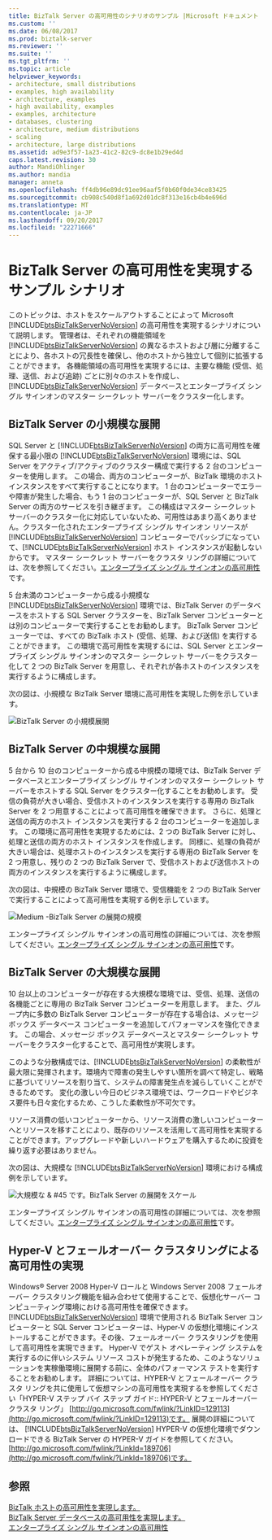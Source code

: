 ```yaml
---
title: BizTalk Server の高可用性のシナリオのサンプル |Microsoft ドキュメント
ms.custom: ''
ms.date: 06/08/2017
ms.prod: biztalk-server
ms.reviewer: ''
ms.suite: ''
ms.tgt_pltfrm: ''
ms.topic: article
helpviewer_keywords:
- architecture, small distributions
- examples, high availability
- architecture, examples
- high availability, examples
- examples, architecture
- databases, clustering
- architecture, medium distributions
- scaling
- architecture, large distributions
ms.assetid: ad9e3f57-1a23-41c2-82c9-dc8e1b29ed4d
caps.latest.revision: 30
author: MandiOhlinger
ms.author: mandia
manager: anneta
ms.openlocfilehash: ff4db96e89dc91ee96aaf5f0b60f0de34ce83425
ms.sourcegitcommit: cb908c540d8f1a692d01dc8f313e16cb4b4e696d
ms.translationtype: MT
ms.contentlocale: ja-JP
ms.lasthandoff: 09/20/2017
ms.locfileid: "22271666"
---
```

# <a name="sample-biztalk-server-high-availability-scenarios"></a>BizTalk Server の高可用性を実現するサンプル シナリオ
このトピックは、ホストをスケールアウトすることによって Microsoft [!INCLUDE[btsBizTalkServerNoVersion](../includes/btsbiztalkservernoversion-md.md)] の高可用性を実現するシナリオについて説明します。 管理者は、それぞれの機能領域を [!INCLUDE[btsBizTalkServerNoVersion](../includes/btsbiztalkservernoversion-md.md)] の異なるホストおよび層に分離することにより、各ホストの冗長性を確保し、他のホストから独立して個別に拡張することができます。 各機能領域の高可用性を実現するには、主要な機能 (受信、処理、送信、および追跡) ごとに別々のホストを作成し、[!INCLUDE[btsBizTalkServerNoVersion](../includes/btsbiztalkservernoversion-md.md)] データベースとエンタープライズ シングル サインオンのマスター シークレット サーバーをクラスター化します。  
  
## <a name="small-biztalk-server-deployments"></a>BizTalk Server の小規模な展開  
 SQL Server と [!INCLUDE[btsBizTalkServerNoVersion](../includes/btsbiztalkservernoversion-md.md)] の両方に高可用性を確保する最小限の [!INCLUDE[btsBizTalkServerNoVersion](../includes/btsbiztalkservernoversion-md.md)] 環境には、SQL Server をアクティブ/アクティブのクラスター構成で実行する 2 台のコンピューターを使用します。 この場合、両方のコンピューターが、BizTalk 環境のホスト インスタンスをすべて実行することになります。 1 台のコンピューターでエラーや障害が発生した場合、もう 1 台のコンピューターが、SQL Server と BizTalk Server の両方のサービスを引き継ぎます。 この構成はマスター シークレット サーバーのクラスター化に対応していないため、可用性はあまり高くありません。クラスター化されたエンタープライズ シングル サインオン リソースが [!INCLUDE[btsBizTalkServerNoVersion](../includes/btsbiztalkservernoversion-md.md)] コンピューターでパッシブになっていて、[!INCLUDE[btsBizTalkServerNoVersion](../includes/btsbiztalkservernoversion-md.md)] ホスト インスタンスが起動しないからです。 マスター シークレット サーバーをクラスタ リングの詳細については、次を参照してください。[エンタープライズ シングル サインオンの高可用性](../core/high-availability-for-enterprise-single-sign-on.md)です。  
  
 5 台未満のコンピューターから成る小規模な [!INCLUDE[btsBizTalkServerNoVersion](../includes/btsbiztalkservernoversion-md.md)] 環境では、BizTalk Server のデータベースをホストする SQL Server クラスターを、BizTalk Server コンピューターとは別のコンピューターで実行することをお勧めします。 BizTalk Server コンピューターでは、すべての BizTalk ホスト (受信、処理、および送信) を実行することができます。 この環境で高可用性を実現するには、SQL Server とエンタープライズ シングル サインオンのマスター シークレット サーバーをクラスター化して 2 つの BizTalk Server を用意し、それぞれが各ホストのインスタンスを実行するように構成します。  
  
 次の図は、小規模な BizTalk Server 環境に高可用性を実現した例を示しています。  
  
 ![BizTalk Server の小規模展開](../core/media/tdi-highava-smalldepl.gif "TDI_HighAva_SmallDepl")  
  
## <a name="medium-sized-biztalk-server-deployments"></a>BizTalk Server の中規模な展開  
 5 台から 10 台のコンピューターから成る中規模の環境では、BizTalk Server データベースとエンタープライズ シングル サインオンのマスター シークレット サーバーをホストする SQL Server をクラスター化することをお勧めします。 受信の負荷が大きい場合、受信ホストのインスタンスを実行する専用の BizTalk Server を 2 つ用意することによって高可用性を確保できます。 さらに、処理と送信の両方のホスト インスタンスを実行する 2 台のコンピューターを追加します。 この環境に高可用性を実現するためには、2 つの BizTalk Server に対し、処理と送信の両方のホスト インスタンスを作成します。 同様に、処理の負荷が大きい場合は、処理ホストのインスタンスを実行する専用の BizTalk Server を 2 つ用意し、残りの 2 つの BizTalk Server で、受信ホストおよび送信ホストの両方のインスタンスを実行するように構成します。  
  
 次の図は、中規模の BizTalk Server 環境で、受信機能を 2 つの BizTalk Server で実行することによって高可用性を実現する例を示しています。  
  
 ![Medium &#45;BizTalk Server の展開の規模](../core/media/tdi-highava-meddepl.gif "TDI_HighAva_MedDepl")  
  
 エンタープライズ シングル サインオンの高可用性の詳細については、次を参照してください。[エンタープライズ シングル サインオンの高可用性](../core/high-availability-for-enterprise-single-sign-on.md)です。  
  
## <a name="large-scale-biztalk-server-deployments"></a>BizTalk Server の大規模な展開  
 10 台以上のコンピューターが存在する大規模な環境では、受信、処理、送信の各機能ごとに専用の BizTalk Server コンピューターを用意します。 また、グループ内に多数の BizTalk Server コンピューターが存在する場合は、メッセージ ボックス データベース コンピューターを追加してパフォーマンスを強化できます。 この場合、メッセージ ボックス データベースとマスター シークレット サーバーをクラスター化することで、高可用性が実現します。  
  
 このような分散構成では、[!INCLUDE[btsBizTalkServerNoVersion](../includes/btsbiztalkservernoversion-md.md)] の柔軟性が最大限に発揮されます。環境内で障害の発生しやすい箇所を調べて特定し、戦略に基づいてリソースを割り当て、システムの障害発生点を減らしていくことができるためです。 変化の激しい今日のビジネス環境では、ワークロードやビジネス要件も日々変化するため、こうした柔軟性が不可欠です。  
  
 リソース消費の低いコンピューターから、リソース消費の激しいコンピューターへとリソースを移すことにより、既存のリソースを活用して高可用性を実現することができます。アップグレードや新しいハードウェアを購入するために投資を繰り返す必要はありません。  
  
 次の図は、大規模な [!INCLUDE[btsBizTalkServerNoVersion](../includes/btsbiztalkservernoversion-md.md)] 環境における構成例を示しています。  
  
 ![大規模な & #45 です。BizTalk Server の展開をスケール](../core/media/tdi-highava-largedepl.gif "TDI_HighAva_LargeDepl")  
  
 エンタープライズ シングル サインオンの高可用性の詳細については、次を参照してください。[エンタープライズ シングル サインオンの高可用性](../core/high-availability-for-enterprise-single-sign-on.md)です。  
  
## <a name="providing-high-availability-using-hyper-v-and-failover-clustering"></a>Hyper-V とフェールオーバー クラスタリングによる高可用性の実現  
 Windows® Server 2008 Hyper-V ロールと Windows Server 2008 フェールオーバー クラスタリング機能を組み合わせて使用することで、仮想化サーバー コンピューティング環境における高可用性を確保できます。 [!INCLUDE[btsBizTalkServerNoVersion](../includes/btsbiztalkservernoversion-md.md)] 環境で使用される BizTalk Server コンピューターと SQL Server コンピューターは、Hyper-V の仮想化環境にインストールすることができます。その後、フェールオーバー クラスタリングを使用して高可用性を実現できます。 Hyper-V でゲスト オペレーティング システムを実行するのに伴いシステム リソース コストが発生するため、このようなソリューションを実稼働環境に展開する前に、全体のパフォーマンス テストを実行することをお勧めします。 詳細については、HYPER-V とフェールオーバー クラスタ リングを共に使用して仮想マシンの高可用性を実現するを参照してください「HYPER-V ステップ バイ ステップ ガイド:: HYPER-V とフェールオーバー クラスタ リング」 [http://go.microsoft.com/fwlink/?LinkID=129113](http://go.microsoft.com/fwlink/?LinkID=129113)です。 展開の詳細については、 [!INCLUDE[btsBizTalkServerNoVersion](../includes/btsbiztalkservernoversion-md.md)] HYPER-V の仮想化環境でダウンロードできる BizTalk Server の HYPER-V ガイドを参照してください。 [http://go.microsoft.com/fwlink/?LinkId=189706](http://go.microsoft.com/fwlink/?LinkId=189706)です。  
  
## <a name="see-also"></a>参照  
 [BizTalk ホストの高可用性を実現します。](../core/providing-high-availability-for-biztalk-hosts.md)   
 [BizTalk Server データベースの高可用性を実現します。](../core/providing-high-availability-for-biztalk-server-databases.md)   
 [エンタープライズ シングル サインオンの高可用性](../core/high-availability-for-enterprise-single-sign-on.md)